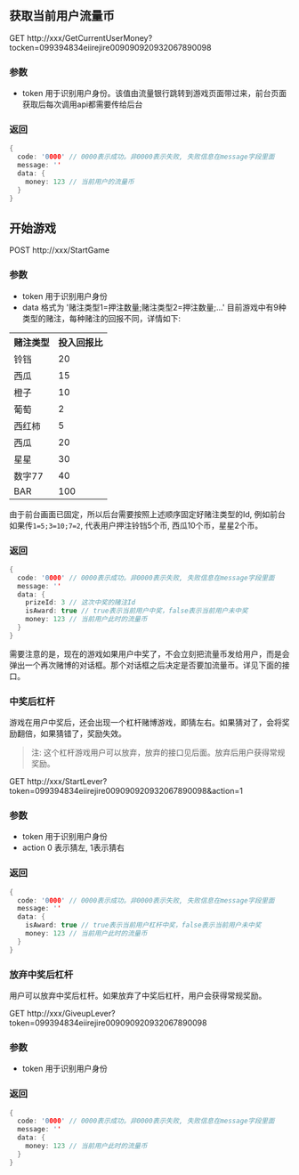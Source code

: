 
## 获取当前用户流量币

GET http://xxx/GetCurrentUserMoney?tocken=099394834eiirejire009090920932067890098

### 参数
- token 用于识别用户身份。该值由流量银行跳转到游戏页面带过来，前台页面获取后每次调用api都需要传给后台

### 返回

```cpp
{
  code: '0000' // 0000表示成功。非0000表示失败, 失败信息在message字段里面
  message: ''
  data: {
    money: 123 // 当前用户的流量币
  }
}
```

## 开始游戏

POST http://xxx/StartGame

### 参数
- token 用于识别用户身份
- data 格式为 '赌注类型1=押注数量;赌注类型2=押注数量;...' 目前游戏中有9种类型的赌注，每种赌注的回报不同，详情如下:
<table>
<th>赌注类型</th>
<th>投入回报比</th>
<tr>
<td>铃铛</td>
<td>20</td>
</tr>
<tr>
<td>西瓜</td>
<td>15</td>
</tr>
<tr>
<td>橙子</td>
<td>10</td>
</tr>
<tr>
<td>葡萄</td>
<td>2</td>
</tr>
<tr>
<td>西红柿</td>
<td>5</td>
</tr>
<tr>
<td>西瓜</td>
<td>20</td>
</tr>
<tr>
<td>星星</td>
<td>30</td>
</tr>
<tr>
<td>数字77</td>
<td>40</td>
</tr>
<tr>
<td>BAR</td>
<td>100</td>
</tr>
</table>

由于前台画面已固定，所以后台需要按照上述顺序固定好赌注类型的Id, 例如前台如果传`1=5;3=10;7=2`, 代表用户押注铃铛5个币, 西瓜10个币，星星2个币。

### 返回

```cpp
{
  code: '0000' // 0000表示成功。非0000表示失败, 失败信息在message字段里面
  message: ''
  data: {
    prizeId: 3 // 这次中奖的赌注Id
    isAward: true // true表示当前用户中奖，false表示当前用户未中奖
    money: 123 // 当前用户此时的流量币
  }
}
```

需要注意的是，现在的游戏如果用户中奖了，不会立刻把流量币发给用户，而是会弹出一个再次赌博的对话框。那个对话框之后决定是否要加流量币。详见下面的接口。

### 中奖后杠杆
游戏在用户中奖后，还会出现一个杠杆赌博游戏，即猜左右。如果猜对了，会将奖励翻倍，如果猜错了，奖励失效。
> 注: 这个杠杆游戏用户可以放弃，放弃的接口见后面。放弃后用户获得常规奖励。

GET http://xxx/StartLever?token=099394834eiirejire009090920932067890098&action=1

### 参数
- token 用于识别用户身份
- action 0 表示猜左, 1表示猜右

### 返回

```cpp
{
  code: '0000' // 0000表示成功。非0000表示失败, 失败信息在message字段里面
  message: ''
  data: {
    isAward: true // true表示当前用户杠杆中奖，false表示当前用户未中奖
    money: 123 // 当前用户此时的流量币
  }
}
```

### 放弃中奖后杠杆
用户可以放弃中奖后杠杆。如果放弃了中奖后杠杆，用户会获得常规奖励。

GET http://xxx/GiveupLever?token=099394834eiirejire009090920932067890098

### 参数
- token 用于识别用户身份

### 返回

```cpp
{
  code: '0000' // 0000表示成功。非0000表示失败, 失败信息在message字段里面
  message: ''
  data: {
    money: 123 // 当前用户此时的流量币
  }
}
```
